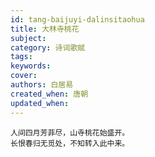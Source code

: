 ```yaml
---
id: tang-baijuyi-dalinsitaohua
title: 大林寺桃花
subject: 
category: 诗词歌赋
tags: 
keywords: 
cover: 
authors: 白居易
created_when: 唐朝
updated_when: 
---
```


```
人间四月芳菲尽，山寺桃花始盛开。
长恨春归无觅处，不知转入此中来。
```
